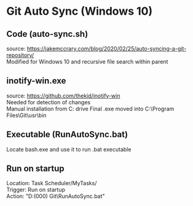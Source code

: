 # Git Auto Sync (Windows 10)

## Code (auto-sync.sh)
source: https://jakemccrary.com/blog/2020/02/25/auto-syncing-a-git-repository/  
Modified for Windows 10 and recursive file search within parent  

## inotify-win.exe
source: https://github.com/thekid/inotify-win  
Needed for detection of changes  
Manual installation from C: drive
Final .exe moved into C:\Program Files\Git\usr\bin  

## Executable (RunAutoSync.bat)
Locate bash.exe and use it to run .bat executable

## Run on startup
Location: Task Scheduler/MyTasks/  
Trigger: Run on startup  
Action: "D:\(000) Git\RunAutoSync.bat"  
